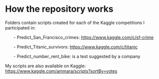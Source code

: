 # How the repository works

Folders contain scripts created for each of the Kaggle competitions I participated in:

&nbsp;&nbsp;&nbsp;&nbsp;&nbsp;&nbsp; - Predict_San_Francisco_crimes: https://www.kaggle.com/c/sf-crime

&nbsp;&nbsp;&nbsp;&nbsp;&nbsp;&nbsp; - Predict_Titanic_survivors: https://www.kaggle.com/c/titanic

&nbsp;&nbsp;&nbsp;&nbsp;&nbsp;&nbsp; - Predict_number_rent_bike: is a test suggested by a company

My scripts are also available on Kaggle: https://www.kaggle.com/ammara/scripts?sortBy=votes
